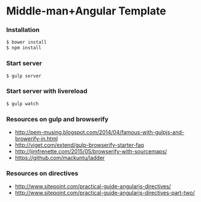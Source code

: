# Middle-man+Angular Template

### Installation
```sh
$ bower install
$ npm install
```

### Start server
```sh
$ gulp server
```

### Start server with livereload
```sh
$ gulp watch
```

### Resources on gulp and browserify
- http://pem-musing.blogspot.com/2014/04/famous-with-gulpjs-and-browerify-in.html
- http://viget.com/extend/gulp-browserify-starter-faq
- http://jimfrenette.com/2015/05/browserify-with-sourcemaps/
- https://github.com/mackuntu/ladder

### Resources on directives
- http://www.sitepoint.com/practical-guide-angularjs-directives/
- http://www.sitepoint.com/practical-guide-angularjs-directives-part-two/
